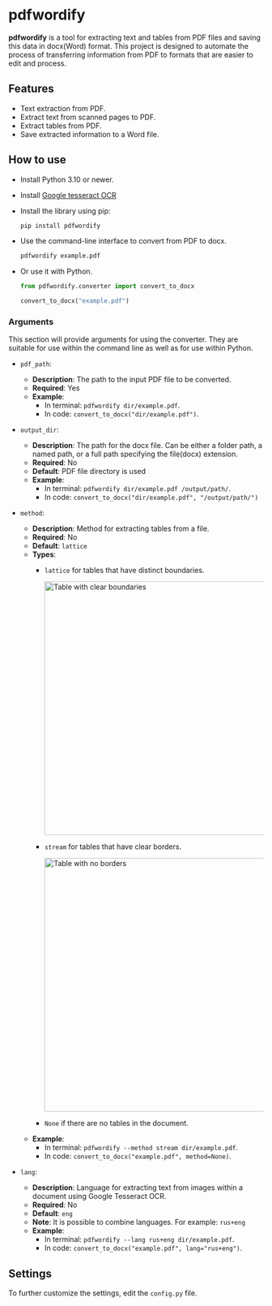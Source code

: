 # pdfwordify

**pdfwordify** is a tool for extracting text and tables from PDF files and saving this data in docx(Word) format. This project is designed to automate the process of transferring information from PDF to formats that are easier to edit and process.

## Features

- Text extraction from PDF.
- Extract text from scanned pages to PDF.
- Extract tables from PDF.
- Save extracted information to a Word file.


## How to use

- Install Python 3.10 or newer.

- Install [Google tesseract OCR](https://github.com/tesseract-ocr/tesseract)

- Install the library using pip:
   ```bash
   pip install pdfwordify
   ```

- Use the command-line interface to convert from PDF to docx.
   ```bash
   pdfwordify example.pdf
   ```

- Or use it with Python.
   ```python
   from pdfwordify.converter import convert_to_docx

   convert_to_docx("example.pdf")
   ```

### Arguments

This section will provide arguments for using the converter. They are suitable for use within the command line as well as for use within Python.

- `pdf_path`: 
  - **Description**: The path to the input PDF file to be converted.
  - **Required**: Yes
   - **Example**: 
      - In terminal: `pdfwordify dir/example.pdf`.
      - In code: `convert_to_docx("dir/example.pdf")`.

- `output_dir`:
  - **Description**: The path for the docx file. Can be either a folder path, a named path, or a full path specifying the file(docx) extension.
  - **Required**: No
  - **Default**: PDF file directory is used
   - **Example**: 
      - In terminal: `pdfwordify dir/example.pdf /output/path/`.
      - In code: `convert_to_docx("dir/example.pdf", "/output/path/")`

- `method`:
   - **Description**: Method for extracting tables from a file.
   - **Required**: No
   - **Default**: `lattice`
   - **Types**:
      - `lattice` for tables that have distinct boundaries. 

         <img src="docs/images/lattice_example_table.png" alt="Table with clear boundaries" width="500">

      - `stream` for tables that have clear borders. 

         <img src="docs/images/stream_example_table.png" alt="Table with no borders" width="500">

      - `None` if there are no tables in the document.
   - **Example**: 
      - In terminal: `pdfwordify --method stream dir/example.pdf`.
      - In code: `convert_to_docx("example.pdf", method=None)`.

- `lang`:
   - **Description**: Language for extracting text from images within a document using Google Tesseract OCR.
   - **Required**: No
   - **Default**: `eng`
   - **Note**: It is possible to combine languages. For example: `rus+eng`
   - **Example**: 
      - In terminal: `pdfwordify --lang rus+eng dir/example.pdf`.
      - In code: `convert_to_docx("example.pdf", lang="rus+eng")`.

## Settings

To further customize the settings, edit the `config.py` file.
